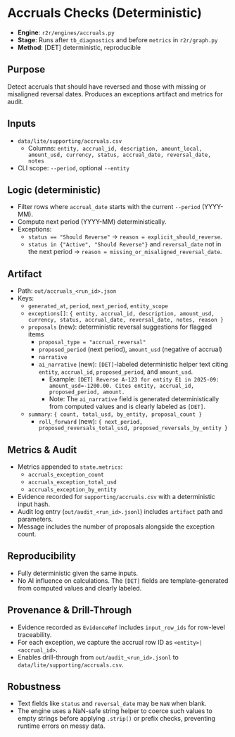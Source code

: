 # Accruals Checks (Deterministic)

- **Engine**: `r2r/engines/accruals.py`
- **Stage**: Runs after `tb_diagnostics` and before `metrics` in `r2r/graph.py`
- **Method**: [DET] deterministic, reproducible

## Purpose

Detect accruals that should have reversed and those with missing or misaligned reversal dates. Produces an exceptions artifact and metrics for audit.

## Inputs

- `data/lite/supporting/accruals.csv`
  - Columns: `entity, accrual_id, description, amount_local, amount_usd, currency, status, accrual_date, reversal_date, notes`
- CLI scope: `--period`, optional `--entity`

## Logic (deterministic)

- Filter rows where `accrual_date` starts with the current `--period` (YYYY-MM).
- Compute next period (YYYY-MM) deterministically.
- Exceptions:
  - `status == "Should Reverse"` → `reason = explicit_should_reverse`.
  - `status in {"Active", "Should Reverse"}` and `reversal_date` not in the next period → `reason = missing_or_misaligned_reversal_date`.

## Artifact

- Path: `out/accruals_<run_id>.json`
- Keys:
  - `generated_at`, `period`, `next_period`, `entity_scope`
  - `exceptions[]`: `{ entity, accrual_id, description, amount_usd, currency, status, accrual_date, reversal_date, notes, reason }`
  - `proposals` (new): deterministic reversal suggestions for flagged items
    - `proposal_type = "accrual_reversal"`
    - `proposed_period` (next period), `amount_usd` (negative of accrual)
    - `narrative`
    - `ai_narrative` (new): `[DET]`-labeled deterministic helper text citing `entity`, `accrual_id`, `proposed_period`, and `amount_usd`.
      - Example: `[DET] Reverse A-123 for entity E1 in 2025-09: amount_usd=-1200.00. Cites entity, accrual_id, proposed_period, amount.`
      - Note: The `ai_narrative` field is generated deterministically from computed values and is clearly labeled as `[DET]`.
  - `summary`: `{ count, total_usd, by_entity, proposal_count }`
    - `roll_forward` (new): `{ next_period, proposed_reversals_total_usd, proposed_reversals_by_entity }`

## Metrics & Audit

- Metrics appended to `state.metrics`:
  - `accruals_exception_count`
  - `accruals_exception_total_usd`
  - `accruals_exception_by_entity`
- Evidence recorded for `supporting/accruals.csv` with a deterministic input hash.
- Audit log entry (`out/audit_<run_id>.jsonl`) includes `artifact` path and parameters.
- Message includes the number of proposals alongside the exception count.

## Reproducibility

- Fully deterministic given the same inputs.
- No AI influence on calculations. The `[DET]` fields are template-generated from computed values and clearly labeled.

## Provenance & Drill-Through

- Evidence recorded as `EvidenceRef` includes `input_row_ids` for row-level traceability.
- For each exception, we capture the accrual row ID as `<entity>|<accrual_id>`.
- Enables drill-through from `out/audit_<run_id>.jsonl` to `data/lite/supporting/accruals.csv`.

## Robustness

- Text fields like `status` and `reversal_date` may be `NaN` when blank.
- The engine uses a NaN-safe string helper to coerce such values to empty strings before
  applying `.strip()` or prefix checks, preventing runtime errors on messy data.
